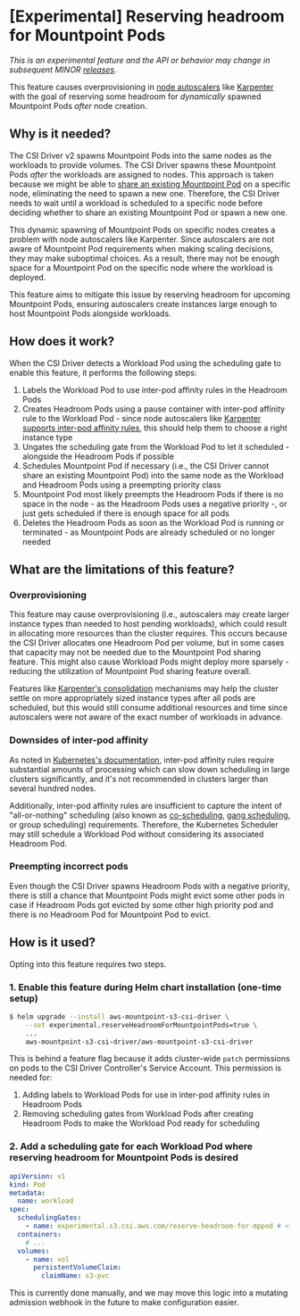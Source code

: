 # [Experimental] Reserving headroom for Mountpoint Pods

_This is an experimental feature and the API or behavior may change in subsequent MINOR [releases](https://github.com/awslabs/mountpoint-s3-csi-driver?tab=readme-ov-file#releases)_.

This feature causes overprovisioning in [node autoscalers](https://kubernetes.io/docs/concepts/cluster-administration/node-autoscaling/) like [Karpenter](https://karpenter.sh/) with the goal of reserving some headroom for _dynamically_ spawned Mountpoint Pods _after_ node creation.

## Why is it needed?

The CSI Driver v2 spawns Mountpoint Pods into the same nodes as the workloads to provide volumes. The CSI Driver spawns these Mountpoint Pods _after_ the workloads are assigned to nodes. This approach is taken because we might be able to [share an existing Mountpoint Pod](https://github.com/awslabs/mountpoint-s3-csi-driver/blob/v2/docs/MOUNTPOINT_POD_SHARING.md) on a specific node, eliminating the need to spawn a new one. Therefore, the CSI Driver needs to wait until a workload is scheduled to a specific node before deciding whether to share an existing Mountpoint Pod or spawn a new one.

This dynamic spawning of Mountpoint Pods on specific nodes creates a problem with node autoscalers like Karpenter. Since autoscalers are not aware of Mountpoint Pod requirements when making scaling decisions, they may make suboptimal choices. As a result, there may not be enough space for a Mountpoint Pod on the specific node where the workload is deployed.

This feature aims to mitigate this issue by reserving headroom for upcoming Mountpoint Pods, ensuring autoscalers create instances large enough to host Mountpoint Pods alongside workloads.

## How does it work?

When the CSI Driver detects a Workload Pod using the scheduling gate to enable this feature, it performs the following steps:

  1. Labels the Workload Pod to use inter-pod affinity rules in the Headroom Pods
  2. Creates Headroom Pods using a pause container with inter-pod affinity rule to the Workload Pod - since node autoscalers like [Karpenter supports inter-pod affinity rules](https://karpenter.sh/docs/concepts/scheduling/#pod-affinityanti-affinity), this should help them to choose a right instance type
  3. Ungates the scheduling gate from the Workload Pod to let it scheduled - alongside the Headroom Pods if possible
  4. Schedules Mountpoint Pod if necessary (i.e., the CSI Driver cannot share an existing Mountpoint Pod) into the same node as the Workload and Headroom Pods using a preempting priority class
  5. Mountpoint Pod most likely preempts the Headroom Pods if there is no space in the node - as the Headroom Pods uses a negative priority -, or just gets scheduled if there is enough space for all pods
  6. Deletes the Headroom Pods as soon as the Workload Pod is running or terminated - as Mountpoint Pods are already scheduled or no longer needed

## What are the limitations of this feature?

### Overprovisioning

This feature may cause overprovisioning (i.e., autoscalers may create larger instance types than needed to host pending workloads), which could result in allocating more resources than the cluster requires. This occurs because the CSI Driver allocates one Headroom Pod per volume, but in some cases that capacity may not be needed due to the Mountpoint Pod sharing feature. This might also cause Workload Pods might deploy more sparsely - reducing the utilization of Mountpoint Pod sharing feature overall.

Features like [Karpenter's consolidation](https://karpenter.sh/docs/concepts/disruption/#consolidation) mechanisms may help the cluster settle on more appropriately sized instance types after all pods are scheduled, but this would still consume additional resources and time since autoscalers were not aware of the exact number of workloads in advance.

### Downsides of inter-pod affinity

As noted in [Kubernetes's documentation](https://kubernetes.io/docs/concepts/scheduling-eviction/assign-pod-node/#inter-pod-affinity-and-anti-affinity), inter-pod affinity rules require substantial amounts of processing which can slow down scheduling in large clusters significantly, and it's not recommended in clusters larger than several hundred nodes.

Additionally, inter-pod affinity rules are insufficient to capture the intent of "all-or-nothing" scheduling (also known as [co-scheduling](https://github.com/kubernetes-sigs/scheduler-plugins/blob/master/pkg/coscheduling/README.md), [gang scheduling](https://yunikorn.apache.org/docs/user_guide/gang_scheduling/), or group scheduling) requirements. Therefore, the Kubernetes Scheduler may still schedule a Workload Pod without considering its associated Headroom Pod.

### Preempting incorrect pods

Even though the CSI Driver spawns Headroom Pods with a negative priority, there is still a chance that Mountpoint Pods might evict some other pods in case if Headroom Pods got evicted by some other high priority pod and there is no Headroom Pod for Mountpoint Pod to evict.

## How is it used?

Opting into this feature requires two steps.

### 1. Enable this feature during Helm chart installation (one-time setup)

```bash
$ helm upgrade --install aws-mountpoint-s3-csi-driver \
    --set experimental.reserveHeadroomForMountpointPods=true \
    ...
    aws-mountpoint-s3-csi-driver/aws-mountpoint-s3-csi-driver
```

This is behind a feature flag because it adds cluster-wide `patch` permissions on pods to the CSI Driver Controller's Service Account. This permission is needed for:
  1. Adding labels to Workload Pods for use in inter-pod affinity rules in Headroom Pods
  2. Removing scheduling gates from Workload Pods after creating Headroom Pods to make the Workload Pod ready for scheduling

### 2. Add a scheduling gate for each Workload Pod where reserving headroom for Mountpoint Pods is desired

```yaml
apiVersion: v1
kind: Pod
metadata:
  name: workload
spec:
  schedulingGates:
    - name: experimental.s3.csi.aws.com/reserve-headroom-for-mppod # <-- HERE
  containers:
    # ...
  volumes:
    - name: vol
      persistentVolumeClaim:
        claimName: s3-pvc
```

This is currently done manually, and we may move this logic into a mutating admission webhook in the future to make configuration easier.
